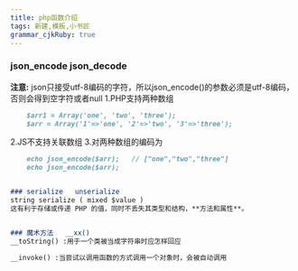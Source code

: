 ```yaml
---
title: php函数介绍 
tags: 新建,模板,小书匠
grammar_cjkRuby: true
---
```



### json_encode  json_decode
**注意:**  json只接受utf-8编码的字符，所以json_encode()的参数必须是utf-8编码，否则会得到空字符或者null
1.PHP支持两种数组
```markdown
	$arr1 = Array('one', 'two', 'three');
	$arr = Array('1'=>'one', '2'=>'two', '3'=>'three');
```
2.JS不支持关联数组
3.对两种数组的编码为
```markdown
	echo json_encode($arr);   // ["one","two","three"]
	echo json_encode($arr);


### serialize   unserialize
string serialize ( mixed $value )
这有利于存储或传递 PHP 的值，同时不丢失其类型和结构，**方法和属性**。


### 魔术方法   __xx()
__toString() :用于一个类被当成字符串时应怎样回应

__invoke() :当尝试以调用函数的方式调用一个对象时，会被自动调用